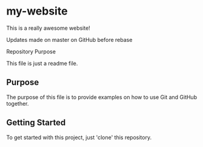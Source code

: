 # my-website

This is a really awesome website!

Updates made on master on GitHub before rebase

 Repository Purpose

This file is just a readme file.

## Purpose

The purpose of this file is to provide examples
on how to use Git and GitHub together.

## Getting Started

To get started with this project, just 'clone' this repository.
